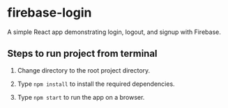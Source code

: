 # firebase-login
A simple React app demonstrating login, logout, and signup with Firebase.

## Steps to run project from terminal
1. Change directory to the root project directory.

2. Type ```npm install``` to install the required dependencies.

3. Type ```npm start``` to run the app on a browser.
